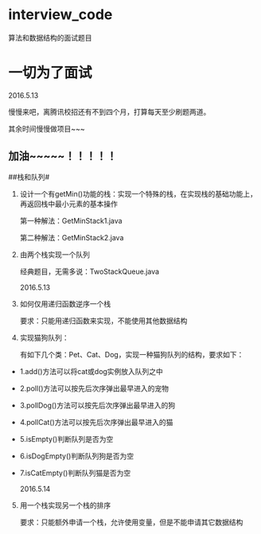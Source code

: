 # interview_code
算法和数据结构的面试题目
##
# 一切为了面试 #
2016.5.13

慢慢来吧，离腾讯校招还有不到四个月，打算每天至少刷题两道。

其余时间慢慢做项目~~~

加油~~~~~！！！！！
-----
##栈和队列#
1. 设计一个有getMin()功能的栈：实现一个特殊的栈，在实现栈的基础功能上，再返回栈中最小元素的基本操作

	第一种解法：GetMinStack1.java

	第二种解法：GetMinStack2.java

2. 由两个栈实现一个队列
	
	经典题目，无需多说：TwoStackQueue.java
															
	2016.5.13

3.	如何仅用递归函数逆序一个栈
	
	要求：只能用递归函数来实现，不能使用其他数据结构

4.	实现猫狗队列：
	
	有如下几个类：Pet、Cat、Dog，实现一种猫狗队列的结构，要求如下：
 * 1.add()方法可以将cat或dog实例放入队列之中
 * 2.poll()方法可以按先后次序弹出最早进入的宠物
 * 3.pollDog()方法可以按先后次序弹出最早进入的狗
 * 4.pollCat()方法可以按先后次序弹出最早进入的猫
 * 5.isEmpty()判断队列是否为空
 * 6.isDogEmpty()判断队列狗是否为空
 * 7.isCatEmpty()判断队列猫是否为空

	2016.5.14
5. 用一个栈实现另一个栈的排序
	
	要求：只能额外申请一个栈，允许使用变量，但是不能申请其它数据结构 